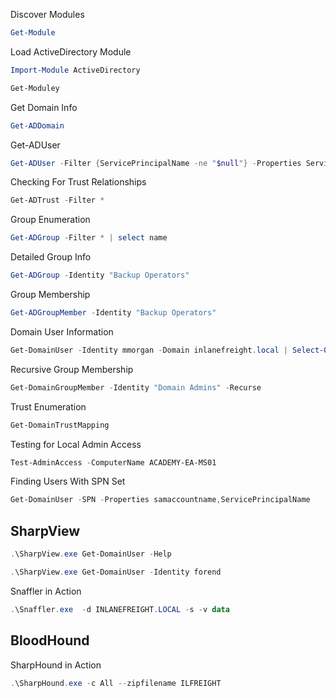 Discover Modules
```powershell
Get-Module
```

Load ActiveDirectory Module
```powershell
Import-Module ActiveDirectory
```
```powershell
Get-Moduley
```

Get Domain Info
```powershell
Get-ADDomain
```

Get-ADUser
```powershell
Get-ADUser -Filter {ServicePrincipalName -ne "$null"} -Properties ServicePrincipalName
```

Checking For Trust Relationships
```powershell
Get-ADTrust -Filter *
```

Group Enumeration
```powershell
Get-ADGroup -Filter * | select name
```

Detailed Group Info
```powershell
Get-ADGroup -Identity "Backup Operators"
```

Group Membership
```powershell
Get-ADGroupMember -Identity "Backup Operators"
```

Domain User Information
```powershell
Get-DomainUser -Identity mmorgan -Domain inlanefreight.local | Select-Object -Property name,samaccountname,description,memberof,whencreated,pwdlastset,lastlogontimestamp,accountexpires,admincount,userprincipalname,serviceprincipalname,useraccountcontrol
```

Recursive Group Membership
```powershell
Get-DomainGroupMember -Identity "Domain Admins" -Recurse
```

Trust Enumeration
```powershell
Get-DomainTrustMapping
```

Testing for Local Admin Access
```powershell
Test-AdminAccess -ComputerName ACADEMY-EA-MS01
```

Finding Users With SPN Set
```powershell
Get-DomainUser -SPN -Properties samaccountname,ServicePrincipalName
```

## SharpView

```powershell
.\SharpView.exe Get-DomainUser -Help
```
```powershell
.\SharpView.exe Get-DomainUser -Identity forend
```

Snaffler in Action

```powershell
.\Snaffler.exe  -d INLANEFREIGHT.LOCAL -s -v data
```

## BloodHound

SharpHound in Action
```powershell
.\SharpHound.exe -c All --zipfilename ILFREIGHT
```












